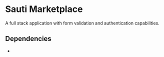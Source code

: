 # Sauti Marketplace
A full stack application with form validation and authentication capabilities.

## Dependencies
- 